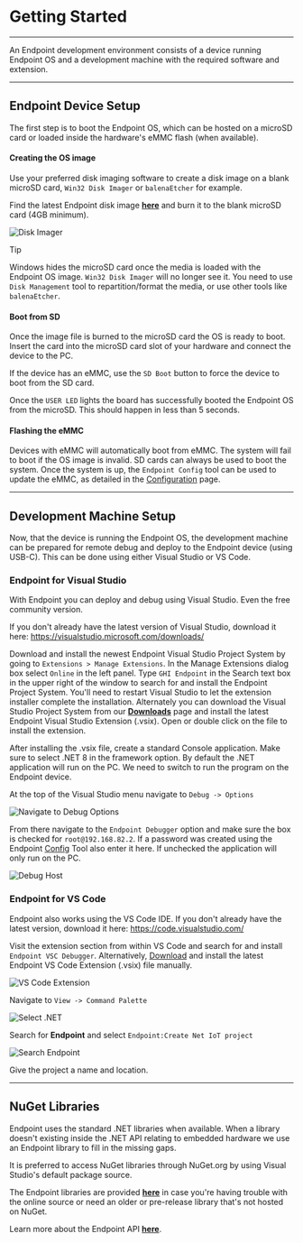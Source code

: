 # Getting Started

---

An Endpoint development environment consists of a device running Endpoint OS and a development machine with the required software and extension. 

---

 ## Endpoint Device Setup

 The first step is to boot the Endpoint OS, which can be hosted on a microSD card or loaded inside the hardware's eMMC flash (when available). 

 #### Creating the OS image

 Use your preferred disk imaging software to create a disk image on a blank microSD card, `Win32 Disk Imager` or `balenaEtcher` for example.

 Find the latest Endpoint disk image [**here**](downloads.md) and burn it to the blank microSD card (4GB minimum). 

 ![Disk Imager](images/create-sd-image.png)


> [!Tip]
> Windows hides the microSD card once the media is loaded with the Endpoint OS image. `Win32 Disk Imager` will no longer see it. You need to use `Disk Management` tool to repartition/format the media, or use other tools like `balenaEtcher`.

 #### Boot from SD

 Once the image file is burned to the microSD card the OS is ready to boot. Insert the card into the microSD card slot of your hardware and connect the device to the PC.

 If the device has an eMMC, use the `SD Boot` button to force the device to boot from the SD card.

Once the `USER LED` lights the board has successfully booted the Endpoint OS from the microSD. This should happen in less than 5 seconds.

#### Flashing the eMMC
Devices with eMMC will automatically boot from eMMC. The system will fail to boot if the OS image is invalid. SD cards can always be used to boot the system. Once the system is up, the `Endpoint Config` tool can be used to update the eMMC, as detailed in the [Configuration](configuration.md) page.

 ---
## Development Machine Setup

Now, that the device is running the Endpoint OS, the development machine can be prepared for remote debug and deploy to the Endpoint device (using USB-C). This can be done using either Visual Studio or VS Code.

### Endpoint for Visual Studio
With Endpoint you can deploy and debug using Visual Studio. Even the free community version. 

If you don't already have the latest version of Visual Studio, download it here:
 https://visualstudio.microsoft.com/downloads/

Download and install the newest Endpoint Visual Studio Project System by going to ```Extensions > Manage Extensions```. In the Manage Extensions dialog box select ```Online``` in the left panel. Type ```GHI Endpoint``` in the Search text box in the upper right of the window to search for and install the Endpoint Project System. You'll need to restart Visual Studio to let the extension installer complete the installation. Alternately you can download the Visual Studio Project System from our  [**Downloads**](downloads.md) page and install the latest Endpoint Visual Studio Extension (.vsix). Open or double click on the file to install the extension.

After installing the .vsix file, create a standard Console application. Make sure to select .NET 8 in the framework option. By default the .NET application will run on the PC. We need to switch to run the program on the Endpoint device. 

At the top of the Visual Studio menu navigate to `Debug -> Options`

![Navigate to Debug Options](images/debug-options.png)

From there navigate to the `Endpoint Debugger` option and make sure the box is checked for `root@192.168.82.2`. If a password was created using the Endpoint [Config](configuration.md) Tool also enter it here. If unchecked the application will only run on the PC. 

![Debug Host](images/debug-host.png)

 
 ### Endpoint for VS Code

Endpoint also works using the VS Code IDE. If you don't already have the latest version, download it here:
https://code.visualstudio.com/

Visit the extension section from within VS Code and search for and install `Endpoint VSC Debugger`. Alternatively, [Download](downloads.md) and install the latest Endpoint VS Code Extension (.vsix) file manually.

![VS Code Extension](images/vscode-extension.png)

 Navigate to `View -> Command Palette`

 ![Select .NET](images/select-dotnet.png)

 Search for **Endpoint** and select `Endpoint:Create Net IoT project`

 ![Search Endpoint](images/search-endpoint.png)

 Give the project a name and location.

  ---

  ## NuGet Libraries

 Endpoint uses the standard .NET libraries when available. When a library doesn't existing inside the .NET API relating to embedded hardware we use an Endpoint library to fill in the missing gaps. 
 
 It is preferred to access NuGet libraries through NuGet.org by using Visual Studio's default package source. 

 The Endpoint libraries are provided [**here**](downloads.md) in case you're having trouble with the online source or need an older or pre-release library that's not hosted on NuGet.

 Learn more about the Endpoint API [**here**](api/intro.md). 

 